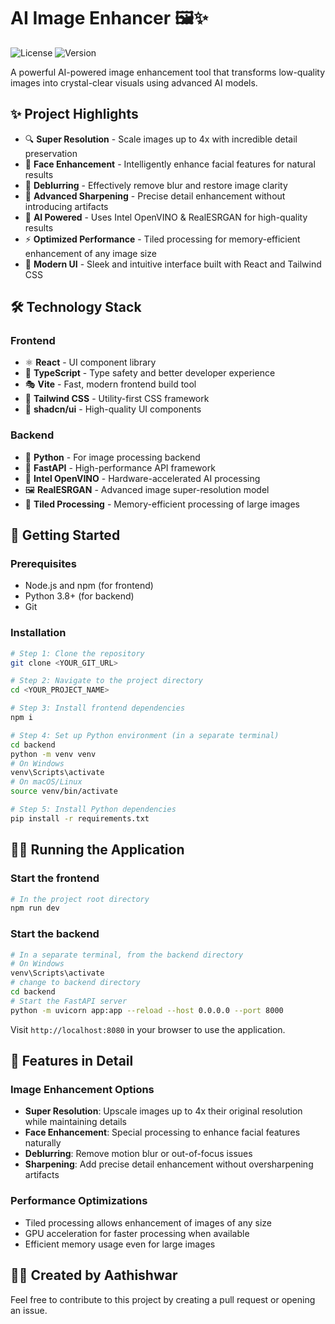 

# AI Image Enhancer 🖼️✨

![License](https://img.shields.io/badge/license-MIT-blue.svg)
![Version](https://img.shields.io/badge/version-1.0.0-green.svg)

A powerful AI-powered image enhancement tool that transforms low-quality images into crystal-clear visuals using advanced AI models.

## ✨ Project Highlights

- 🔍 **Super Resolution** - Scale images up to 4x with incredible detail preservation
- 👤 **Face Enhancement** - Intelligently enhance facial features for natural results
- 🌟 **Deblurring** - Effectively remove blur and restore image clarity
- 📐 **Advanced Sharpening** - Precise detail enhancement without introducing artifacts
- 🧠 **AI Powered** - Uses Intel OpenVINO & RealESRGAN for high-quality results
- ⚡ **Optimized Performance** - Tiled processing for memory-efficient enhancement of any image size
- 🎨 **Modern UI** - Sleek and intuitive interface built with React and Tailwind CSS

## 🛠️ Technology Stack

### Frontend
- ⚛️ **React** - UI component library
- 📝 **TypeScript** - Type safety and better developer experience
- 🎭 **Vite** - Fast, modern frontend build tool
- 🎨 **Tailwind CSS** - Utility-first CSS framework
- 🧩 **shadcn/ui** - High-quality UI components

### Backend
- 🐍 **Python** - For image processing backend
- 🚀 **FastAPI** - High-performance API framework
- 🧠 **Intel OpenVINO** - Hardware-accelerated AI processing
- 🖼️ **RealESRGAN** - Advanced image super-resolution model
- 🔄 **Tiled Processing** - Memory-efficient processing of large images

## 🚀 Getting Started

### Prerequisites

- Node.js and npm (for frontend)
- Python 3.8+ (for backend)
- Git

### Installation

```sh
# Step 1: Clone the repository
git clone <YOUR_GIT_URL>

# Step 2: Navigate to the project directory
cd <YOUR_PROJECT_NAME>

# Step 3: Install frontend dependencies
npm i

# Step 4: Set up Python environment (in a separate terminal)
cd backend
python -m venv venv
# On Windows
venv\Scripts\activate
# On macOS/Linux
source venv/bin/activate

# Step 5: Install Python dependencies
pip install -r requirements.txt
```

## 🏃‍♂️ Running the Application

### Start the frontend

```sh
# In the project root directory
npm run dev
```

### Start the backend

```sh
# In a separate terminal, from the backend directory
# On Windows
venv\Scripts\activate
# change to backend directory
cd backend
# Start the FastAPI server
python -m uvicorn app:app --reload --host 0.0.0.0 --port 8000
```

Visit `http://localhost:8080` in your browser to use the application.

## 📸 Features in Detail

### Image Enhancement Options

- **Super Resolution**: Upscale images up to 4x their original resolution while maintaining details
- **Face Enhancement**: Special processing to enhance facial features naturally
- **Deblurring**: Remove motion blur or out-of-focus issues
- **Sharpening**: Add precise detail enhancement without oversharpening artifacts

### Performance Optimizations

- Tiled processing allows enhancement of images of any size
- GPU acceleration for faster processing when available
- Efficient memory usage even for large images

## 👨‍💻 Created by Aathishwar

Feel free to contribute to this project by creating a pull request or opening an issue.
